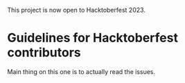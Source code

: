 This project is now open to Hacktoberfest 2023.

# Guidelines for Hacktoberfest contributors

Main thing on this one is to actually read the issues.
